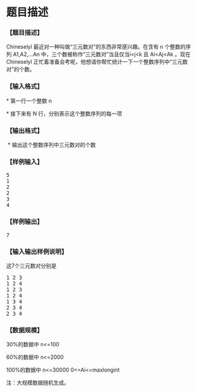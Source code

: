# 题目描述


<h3>
【题目描述】
</h3>
<p>
Chineselyl 最近对一种叫做“三元数对”的东西非常感兴趣。在含有 n 个整数的序列 A1,A2,…An 中，三个数被称作“三元数对”当且仅当i&lt;j&lt;k 且 Ai&lt;Aj&lt;Ak 。现在 Chineselyl 正忙着准备会考呢，他想请你帮忙统计一下一个整数序列中“三元数对”的个数。
</p>
<h3>
【输入格式】
</h3>
<p>
* 第一行一个整数 n
</p>
<p>
* 接下来有 N 行，分别表示这个整数序列的每一项
</p>
<h3>
【输出格式】
</h3>
<p>
 * 输出这个整数序列中三元数对的个数
</p>
<h3>
【样例输入】
</h3>
<pre>5
1
2
2
3
4
</pre>
<h3>
【样例输出】
</h3>
<pre>7
</pre>
<h3>
【输入输出样例说明】
</h3>
<p>
这7个三元数对分别是
</p>
<pre>1 2 3
1 2 4
1 2 3
1 2 4
1 3 4
2 3 4
2 3 4</pre>
<h3>
【数据规模】
</h3>
<p>
30%的数据中 n&lt;=100
</p>
<p>
60%的数据中 n&lt;=2000
</p>
<p>
100%的数据中 n&lt;=30000 0&lt;=Ai&lt;=maxlongint
</p>
<p>
注：大规模数据随机生成。
</p>
